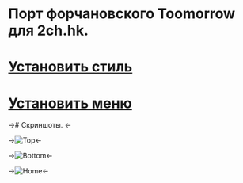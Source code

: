 ﻿# Порт форчановского Toomorrow для 2ch.hk.

# [Установить стиль](http://userstyles.org/styles/98408/tomorrow2ch)

# [Установить меню](http://userstyles.org/styles/98408/tomorrow2ch)

-># Скриншоты. <-

->![Top](https://raw.github.com/mr-rak/Tomorrow2ch/master/top.png)<-

->![Bottom](https://raw.github.com/mr-rak/Tomorrow2ch/master/bottom.png)<-

->![Home](https://raw.github.com/mr-rak/Tomorrow2ch/master/home.png)<-